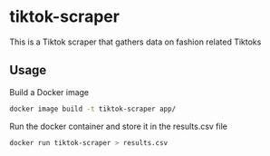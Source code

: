 # tiktok-scraper

This is a Tiktok scraper that gathers data on fashion related Tiktoks

## Usage

Build a Docker image
```bash
docker image build -t tiktok-scraper app/
```
Run the docker container and store it in the results.csv file
```bash
docker run tiktok-scraper > results.csv
```

